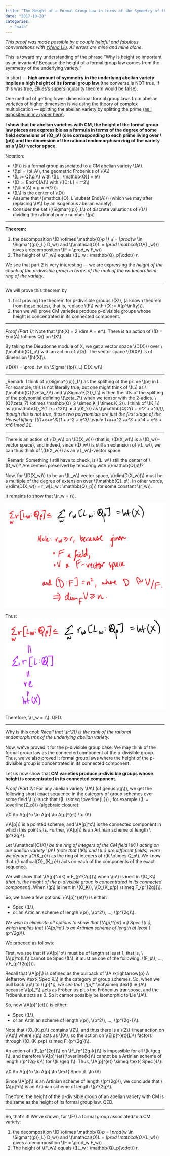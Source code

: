 ```yaml
---
title: "The Height of a Formal Group Law in terms of the Symmetry of the Underlying CM Abelian Variety"
date: "2017-10-20"
categories: 
  - "math"
---
```


_This proof was made possible by a couple helpful and fabulous conversations with [Yifeng Liu](http://www.math.northwestern.edu/~liuyf). All errors are mine and mine alone._

This is toward my understanding of the phrase “Why is height so important as an invariant? Because the height of a formal group law comes from the symmetry of the underlying variety.”

In short — **high amount of symmetry in the underlying abelian variety implies a high height of its formal group law** (the converse is NOT true, if this was true, [Elkies’s supersingularity theorem](/a-question-on-primes) would be false).

One method of getting lower dimensional formal group laws from abelian varieties of higher dimension is via using the theory of complex multiplication — splitting the abelian variety by splitting the prime [(as I exposited in my paper here)](/every-height).

**I show that for abelian varieties with CM, the height of the formal group law pieces are expressible as a formula in terms of the degree of some field extensions of \\(Q_p\\) (one corresponding to each prime living over \\(p\\)) and the dimension of the rational endomorphism ring of the variety as a \\(Q\\)-vector space.**

Notation:

- \\(F\\) is a formal group associated to a CM abelian variety \\(A\\).
- \\(\pi = \pi_A\\), the geometric Frobenius of \\(A\\)
- \\(L := Q(\pi)\\) with \\([L : \mathbb{Q}] = e\\)
- \\(D := End^0(A)\\) with \\([D: L] = r^2\\)
- \\(\dim(A) = g = er/2\\).
- \\(L\\) is the center of \\(D\\)
- Assume that \\(\mathcal{O}_L \subset End(A)\\) (which we may after replacing \\(A\\) by an isogenous abelian variety).
- Consider the set \\(\Sigma^{(p)}_L\\) of discrete valuations of \\(L\\) dividing the rational prime number \\(p\\)

* * *

**Theorem:**

1. the decomposition \\(D \otimes \mathbb{Q}_p \\) \\( = \prod_{w \in \Sigma^{(p)}_L} D_w\\) and \\(\mathcal{O}_L = \prod \mathcal{O}_{L_w}\\) gives a decomposition \\(F = \prod_w F_w\\)
2. The height of \\(F_w\\) equals \\([L_w : \mathbb{Q}_p]\cdot\\) r.

We see that part 2 is very interesting — we are expressing the _height of the chunk of the p-divisible group in terms of the rank of the endomorphism ring of the variety_.

* * *

We will prove this theorem by

1. first proving the theorem for p-divisible groups \\(X\\), (a known theorem from [these notes](https://www.math.columbia.edu/~dejong/seminar/CU-Seminar-AVff3.pdf)), that is, replace \\(F\\) with \\(X := A[p^\infty]\\).
2. then we will prove CM varieties produce p-divisible groups whose height is concentrated in its connected component.

* * *

_Proof (Part 1):_ Note that \\(ht(X) = 2 \dim A = er\\). There is an action of \\(D = End(A) \otimes Q\\) on \\(X\\).

By taking the Dieudonne module of X, we get a vector space \\(D(X)\\) over \\(\mathbb{Q}_p\\) with an action of \\(D\\). The vector space \\(D(X)\\) is of dimension \\(ht(X)\\).

\\(D(X) = \prod_{w \in \Sigma^{(p)}_L} D(X_w)\\)

* * *

_Remark: I think of \\(\Sigma^{(p)}_L\\) as the splitting of the prime \\(p\\) in L. For example, this is not literally true, but one might think of \\(L\\) as \\(\mathbb{Q}(\zeta_7)\\) and \\(\Sigma^{(2)}_L\\) is then the lifts of the splitting of the polynomial defining \\(\zeta_7\\) when we tensor with the 2-adics. \\(Q(\zeta_7) \otimes \mathbb{Q}_2 \simeq K_1 \times K_2\\). I think of \\(K_1\\) as \\(\mathbb{Q}_2(1+x+x^3)\\) and \\(K_2\\) as \\(\mathbb{Q}_2(1 + x^2 + x^3)\\), though this is not true, those two polynomials are just the first stage of the Hensel lifting: \\((1+x+x^3)(1 + x^2 + x^3) \equiv 1+x+x^2 +x^3 + x^4 + x^5 + x^6 \mod 2\\)._

* * *

There is an action of \\(D_w\\) on \\(D(X_w)\\) (that is, \\(D(X_w)\\) is a \\(D_w\\)-vector space), and indeed, since \\(D_w\\) is still an extension of \\(L_w\\), we can thus think of \\(D(X_w)\\) as an \\(L_w\\)-vector space.

_Remark: Something I still have to check, is \\(L_w\\) still the center of \\(D_w\\)? Are centers preserved by tensoring with \\(\mathbb{Q}_p\\)?_

Now, for \\(D(X_w)\\) to be an \\(L_w\\) vector space, \\(\dim(D(X_w))\\) must be a multiple of the degree of extension over \\(\mathbb{Q}_p\\). In other words, \\(\dim(D(X_w)) = r_w[L_w : \mathbb{Q}_p]\\) for some constant \\(r_w\\).

It remains to show that \\(r_w = r\\).

![](/images/wp-content/uploads/2017/10/image-8b.png)

Thus: ![](/images/wp-content/uploads/2017/10/image-7b.png)

Therefore, \\(r_w = r\\). QED.

* * *

Why is this cool: _Recall that \\(r^2\\) is the rank of the rational endomorphisms of the underlying abelian variety._

Now, we’ve proved it for the p-divisible group case. We may think of the formal group law as the connected component of the p-divisible group. Thus, we’ve also proved it formal group laws where the height of the p-divisible group is concentrated in its connected component.

Let us now show that **CM varieties produce p-divisible groups whose height is concentrated in its connected component**.

_Proof (Part 2):_ For any abelian variety \\(A\\) (of genus \\(g\\)), we get the following short exact sequence in the category of group schemes over some field \\(L\\) such that \\(L \simeq \overline{L}\\) , for example \\(L = \overline{Z_p}\\) (algebraic closure):

\\(0 \to A[p]^o \to A[p] \to A[p]^{et} \to 0\\)

\\(A[p]\\) is a pointed scheme, and \\(A[p]^o\\) is the connected component in which this point sits. Further, \\(A[p]\\) is an Artinian scheme of length \\(p^{2g}\\).

Let \\(\mathcal{O}_K\\) be the ring of integers of the CM field \\(K\\) acting on our abelian variety \\(A\\) (note that \\(K\\) and \\(L\\) are different fields). Here we denote \\(O_{K_p}\\) as the ring of integers of \\(K \otimes Q_p\\). We know that \\(\mathcal{O}_{K_p}\\) acts on each of the components of the exact sequence.

We will show that \\(A[p]^o(k) = F_{p^{2g}}\\) when \\(p\\) is inert in \\(O_K\\) _(that is, the height of the p-divisible group is concentrated in its connected component)_. When \\(p\\) is inert in \\(O_K\\), \\(O_{K_p/p} \simeq F_{p^{2g}}\\).

So, we have a few options: \\(A[p]^{et}\\) is either:

- Spec \\(L\\),
- or an Artinian scheme of length \\(p\\), \\(p^2\\), …, \\(p^{2g}\\).

_We wish to eliminate all options to show that \\(A[p]^{et} =\\) Spec \\(L\\), which implies that \\(A[p]^o\\) is an Artinian scheme of length at least \\(p^{2g}\\)._

We proceed as follows:

First, we see that if \\(A[p]^o\\) must be of length at least 1, that is, \\(A[p]^o(L)\\) cannot be Spec \\(L\\), it must be one of the following: \\(F_p\\), …, \\(F_{p^{2g}}\\).

Recall that \\(A[p]\\) is defined as the pullback of \\(A \xrightarrow{p} A \leftarrow \text{ Spec }L\\) in the category of group schemes. So, when we pull back \\(p\\) to \\([p]_*\\), we see that \\([p]_* \not\simeq \text{Lie }A\\) because \\([p]_*\\) acts as Fröbenius plus the Fröbenius transpose, and the Fröbenius acts as 0. So it cannot possibly be isomorphic to Lie \\(A\\).

So, now \\(A[p]^{et}\\) is either:

- Spec \\(L\\),
- or an Artinian scheme of length \\(p\\), \\(p^2\\), …, \\(p^{2g-1}\\).

Note that \\(O_{K_p}\\) contains \\(Z\\), and thus there is a \\(Z\\)-linear action on \\(A[p](L)\\) where \\(p\\) acts as \\(0\\), so the action on \\(E[p]^{et}(L)\\) factors through \\(O_{K_p/p} \simeq F_{p^{2g}}\\).

An action of \\(F_{p^{2g}}\\) on \\(F_{p^{2g-k}}\\) is impossible for all \\(k \geq 1\\), and therefore \\(A[p]^{et}(\overline{k})\\) cannot be a Artinian scheme of length \\(p^{2g-k}\\) for \\(k \geq 1\\). Thus, \\(A[p]^{et} \simeq \text{ Spec }L\\):

\\(0 \to A[p]^o \to A[p] \to \text{ Spec }L \to 0\\)

Since \\(A[p]\\) is an Artinian scheme of length \\(p^{2g}\\), we conclude that \\(A[p]^o\\) is an Artinian scheme of length \\(p^{2g}\\).

Therfore, the height of the p-divisible group of an abelian variety with CM is the same as the height of its formal group law. QED.

* * *

So, that’s it! We’ve shown, for \\(F\\) a formal group associated to a CM variety:

1. the decomposition \\(D \otimes \mathbb{Q}_p = \prod_{w \in \Sigma^{(p)}_L} D_w\\) and \\(\mathcal{O}_L = \prod \mathcal{O}_{L_w}\\) gives a decomposition \\(F = \prod_w F_w\\)
2. The height of \\(F_w\\) equals \\([L_w : \mathbb{Q}_p]\cdot\\) r.
